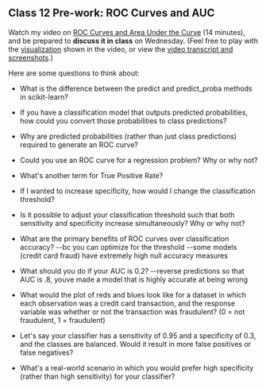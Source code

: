 ## Class 12 Pre-work: ROC Curves and AUC

Watch my video on [ROC Curves and Area Under the Curve](https://www.youtube.com/watch?v=OAl6eAyP-yo) (14 minutes), and be prepared to **discuss it in class** on Wednesday. (Feel free to play with the [visualization](http://www.navan.name/roc/) shown in the video, or view the [video transcript and screenshots](http://www.dataschool.io/roc-curves-and-auc-explained/).)

Here are some questions to think about:

- What is the difference between the predict and predict_proba methods in scikit-learn?
- If you have a classification model that outputs predicted probabilities, how could you convert those probabilities to class predictions?
- Why are predicted probabilities (rather than just class predictions) required to generate an ROC curve?
- Could you use an ROC curve for a regression problem? Why or why not?
- What's another term for True Positive Rate?
- If I wanted to increase specificity, how would I change the classification threshold?
- Is it possible to adjust your classification threshold such that both sensitivity and specificity increase simultaneously? Why or why not?
- What are the primary benefits of ROC curves over classification accuracy?
--bc you can optimize for the threshold
--some models (credit card fraud) have extremely high null accuracy measures

- What should you do if your AUC is 0.2?
--reverse predictions so that AUC is .8, youve made a model that is highly accurate at being wrong
- What would the plot of reds and blues look like for a dataset in which each observation was a credit card transaction, and the response variable was whether or not the transaction was fraudulent? (0 = not fraudulent, 1 = fraudulent)
- Let's say your classifier has a sensitivity of 0.95 and a specificity of 0.3, and the classes are balanced. Would it result in more false positives or false negatives?
- What's a real-world scenario in which you would prefer high specificity (rather than high sensitivity) for your classifier?

